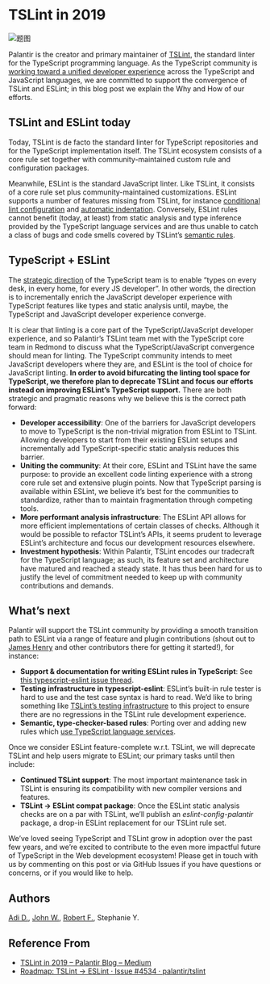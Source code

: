 # TSLint in 2019

![题图](https://cdn-images-1.medium.com/max/1600/1*YtDebDXHLQIWDyJl2LWh8g.png)

Palantir is the creator and primary maintainer of [TSLint](https://github.com/palantir/tslint), the standard linter for the TypeScript programming language.
As the TypeScript community is [working toward a unified developer experience](https://github.com/Microsoft/TypeScript/issues/29288) across the TypeScript and JavaScript languages, we are committed to support the convergence of TSLint and ESLint;
in this blog post we explain the Why and How of our efforts.

## TSLint and ESLint today

Today, TSLint is de facto the standard linter for TypeScript repositories and for the TypeScript implementation itself.
The TSLint ecosystem consists of a core rule set together with community-maintained custom rule and configuration packages.

Meanwhile, ESLint is the standard JavaScript linter.
Like TSLint, it consists of a core rule set plus community-maintained customizations.
ESLint supports a number of features missing from TSLint, for instance [conditional lint configuration](https://github.com/palantir/tslint/issues/3447) and [automatic indentation](https://github.com/palantir/tslint/issues/2814).
Conversely, ESLint rules cannot benefit (today, at least) from static analysis and type inference provided by the TypeScript language services and are thus unable to catch a class of bugs and code smells covered by TSLint’s [semantic rules](https://palantir.github.io/tslint/usage/type-checking/).

## TypeScript + ESLint

The [strategic direction](https://github.com/Microsoft/TypeScript/issues/29288) of the TypeScript team is to enable “types on every desk, in every home, for every JS developer”.
In other words, the direction is to incrementally enrich the JavaScript developer experience with TypeScript features like types and static analysis until, maybe, the TypeScript and JavaScript developer experience converge.

It is clear that linting is a core part of the TypeScript/JavaScript developer experience,
and so Palantir’s TSLint team met with the TypeScript core team in Redmond to discuss what the TypeScript/JavaScript convergence should mean for linting.
The TypeScript community intends to meet JavaScript developers where they are, and ESLint is the tool of choice for JavaScript linting.
**In order to avoid bifurcating the linting tool space for TypeScript, we therefore plan to deprecate TSLint and focus our efforts instead on improving ESLint’s TypeScript support.**
There are both strategic and pragmatic reasons why we believe this is the correct path forward:

- **Developer accessibility**: One of the barriers for JavaScript developers to move to TypeScript is the non-trivial migration from ESLint to TSLint. Allowing developers to start from their existing ESLint setups and incrementally add TypeScript-specific static analysis reduces this barrier.
- **Uniting the community**: At their core, ESLint and TSLint have the same purpose: to provide an excellent code linting experience with a strong core rule set and extensive plugin points. Now that TypeScript parsing is available within ESLint, we believe it’s best for the communities to standardize, rather than to maintain fragmentation through competing tools.
- **More performant analysis infrastructure**: The ESLint API allows for more efficient implementations of certain classes of checks. Although it would be possible to refactor TSLint’s APIs, it seems prudent to leverage ESLint’s architecture and focus our development resources elsewhere.
- **Investment hypothesis**: Within Palantir, TSLint encodes our tradecraft for the TypeScript language; as such, its feature set and architecture have matured and reached a steady state. It has thus been hard for us to justify the level of commitment needed to keep up with community contributions and demands.

## What’s next

Palantir will support the TSLint community by providing a smooth transition path to ESLint via a range of feature and plugin contributions (shout out to [James Henry](https://github.com/JamesHenry) and other contributors there for getting it started!), for instance:

- **Support & documentation for writing ESLint rules in TypeScript**: See [this typescript-eslint issue thread](https://github.com/typescript-eslint/typescript-eslint/issues/40).
- **Testing infrastructure in typescript-eslint**: ESLint’s built-in rule tester is hard to use and the test case syntax is hard to read. We’d like to bring something like [TSLint’s testing infrastructure](https://palantir.github.io/tslint/develop/testing-rules/) to this project to ensure there are no regressions in the TSLint rule development experience.
- **Semantic, type-checker-based rules**: Porting over and adding new rules which [use TypeScript language services](https://github.com/palantir/tslint/labels/Requires%20Type%20Checker).

Once we consider ESLint feature-complete w.r.t. TSLint, we will deprecate TSLint and help users migrate to ESLint;
our primary tasks until then include:

- **Continued TSLint support**: The most important maintenance task in TSLint is ensuring its compatibility with new compiler versions and features.
- **TSLint → ESLint compat package**: Once the ESLint static analysis checks are on a par with TSLint, we’ll publish an _eslint-config-palantir_ package, a drop-in ESLint replacement for our TSLint rule set.

We’ve loved seeing TypeScript and TSLint grow in adoption over the past few years, and we’re excited to contribute to the even more impactful future of TypeScript in the Web development ecosystem!
Please get in touch with us by commenting on this post or via GitHub Issues if you have questions or concerns, or if you would like to help.

## Authors

[Adi D.](https://twitter.com/adi_dahiya), [John W.](https://github.com/johnwiseheart), [Robert F.](https://github.com/uschi2000), Stephanie Y.

## Reference From

- [TSLint in 2019 – Palantir Blog – Medium](https://medium.com/palantir/tslint-in-2019-1a144c2317a9)
- [Roadmap: TSLint -> ESLint · Issue #4534 · palantir/tslint](https://github.com/palantir/tslint/issues/4534)
